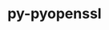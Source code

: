 ---
title: "py-pyopenssl"
layout: cache
categories: [package, develop-2024-06-02]
meta: {"versions": ["23.2.0"], "compilers": ["gcc@=11.4.0", "gcc@=9.4.0", "oneapi@=2024.0.0"], "oss": ["ubuntu20.04", "ubuntu22.04"], "platforms": ["linux"], "targets": ["neoverse_v1", "neoverse_v2", "ppc64le", "x86_64_v3"], "stacks": ["e4s", "e4s-neoverse-v2", "e4s-neoverse_v1", "e4s-oneapi", "e4s-power", "root"], "num_specs": 5, "num_specs_by_stack": {"root": 5, "e4s-power": 1, "e4s-neoverse_v1": 1, "e4s-neoverse-v2": 1, "e4s": 1, "e4s-oneapi": 1}}
spec_details: [{"hash": "jutrnijyzpij6deaqkurvq6fpbwhjhib", "compiler": "gcc@=9.4.0", "versions": ["23.2.0"], "os": "ubuntu20.04", "platform": "linux", "target": "ppc64le", "variants": ["build_system=python_pip"], "stacks": ["root", "e4s-power"], "size": "-", "tarball": "https://binaries.spack.io/develop-2024-06-02/build_cache/linux-ubuntu20.04-ppc64le/gcc-9.4.0/py-pyopenssl-23.2.0/linux-ubuntu20.04-ppc64le-gcc-9.4.0-py-pyopenssl-23.2.0-jutrnijyzpij6deaqkurvq6fpbwhjhib.spack"}, {"hash": "z7s4qbuegza5y74q7zugzwd3eawou3jx", "compiler": "gcc@=11.4.0", "versions": ["23.2.0"], "os": "ubuntu22.04", "platform": "linux", "target": "neoverse_v1", "variants": ["build_system=python_pip"], "stacks": ["root", "e4s-neoverse_v1"], "size": "-", "tarball": "https://binaries.spack.io/develop-2024-06-02/build_cache/linux-ubuntu22.04-neoverse_v1/gcc-11.4.0/py-pyopenssl-23.2.0/linux-ubuntu22.04-neoverse_v1-gcc-11.4.0-py-pyopenssl-23.2.0-z7s4qbuegza5y74q7zugzwd3eawou3jx.spack"}, {"hash": "srb7wbpenpyvqgu5r2j33htqmdn3vp3g", "compiler": "gcc@=11.4.0", "versions": ["23.2.0"], "os": "ubuntu22.04", "platform": "linux", "target": "neoverse_v2", "variants": ["build_system=python_pip"], "stacks": ["e4s-neoverse-v2", "root"], "size": "-", "tarball": "https://binaries.spack.io/develop-2024-06-02/build_cache/linux-ubuntu22.04-neoverse_v2/gcc-11.4.0/py-pyopenssl-23.2.0/linux-ubuntu22.04-neoverse_v2-gcc-11.4.0-py-pyopenssl-23.2.0-srb7wbpenpyvqgu5r2j33htqmdn3vp3g.spack"}, {"hash": "ksgzk7dj36hl6elytyb3bhwa2k4ipu3j", "compiler": "gcc@=11.4.0", "versions": ["23.2.0"], "os": "ubuntu22.04", "platform": "linux", "target": "x86_64_v3", "variants": ["build_system=python_pip"], "stacks": ["e4s", "root"], "size": "-", "tarball": "https://binaries.spack.io/develop-2024-06-02/build_cache/linux-ubuntu22.04-x86_64_v3/gcc-11.4.0/py-pyopenssl-23.2.0/linux-ubuntu22.04-x86_64_v3-gcc-11.4.0-py-pyopenssl-23.2.0-ksgzk7dj36hl6elytyb3bhwa2k4ipu3j.spack"}, {"hash": "atkzrqldzssfetv46vxhvxkzlmdz2ox2", "compiler": "oneapi@=2024.0.0", "versions": ["23.2.0"], "os": "ubuntu22.04", "platform": "linux", "target": "x86_64_v3", "variants": ["build_system=python_pip"], "stacks": ["e4s-oneapi", "root"], "size": "-", "tarball": "https://binaries.spack.io/develop-2024-06-02/build_cache/linux-ubuntu22.04-x86_64_v3/oneapi-2024.0.0/py-pyopenssl-23.2.0/linux-ubuntu22.04-x86_64_v3-oneapi-2024.0.0-py-pyopenssl-23.2.0-atkzrqldzssfetv46vxhvxkzlmdz2ox2.spack"}]
---